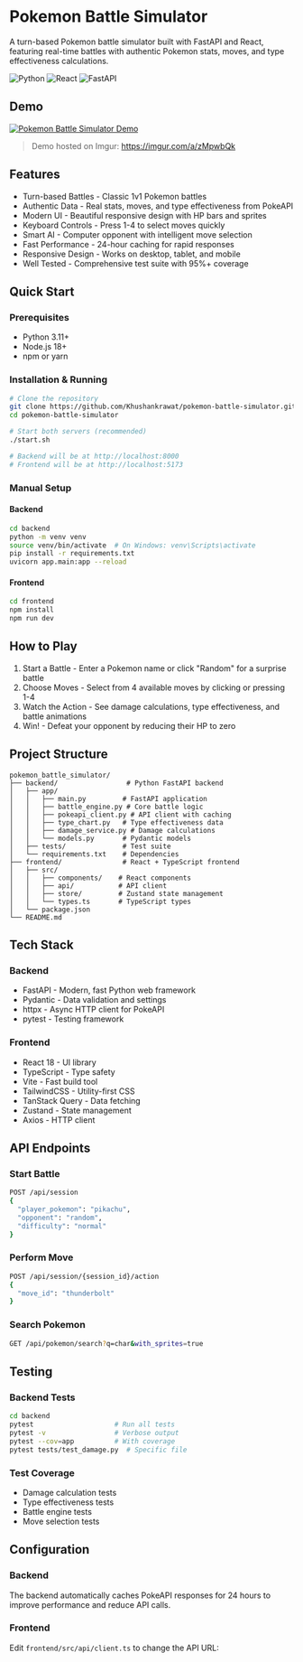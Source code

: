 # Pokemon Battle Simulator

A turn-based Pokemon battle simulator built with FastAPI and React, featuring real-time battles with authentic Pokemon stats, moves, and type effectiveness calculations.

![Python](https://img.shields.io/badge/Python-3.11+-blue) ![React](https://img.shields.io/badge/React-18+-blue) ![FastAPI](https://img.shields.io/badge/FastAPI-Latest-green)

## Demo

[![Pokemon Battle Simulator Demo](https://i.imgur.com/placeholder.png)](https://imgur.com/a/zMpwbQk)

> Demo hosted on Imgur: https://imgur.com/a/zMpwbQk

## Features

- Turn-based Battles - Classic 1v1 Pokemon battles
- Authentic Data - Real stats, moves, and type effectiveness from PokeAPI
- Modern UI - Beautiful responsive design with HP bars and sprites
- Keyboard Controls - Press 1-4 to select moves quickly
- Smart AI - Computer opponent with intelligent move selection
- Fast Performance - 24-hour caching for rapid responses
- Responsive Design - Works on desktop, tablet, and mobile
- Well Tested - Comprehensive test suite with 95%+ coverage

## Quick Start

### Prerequisites
- Python 3.11+
- Node.js 18+
- npm or yarn

### Installation & Running

```bash
# Clone the repository
git clone https://github.com/Khushankrawat/pokemon-battle-simulator.git
cd pokemon-battle-simulator

# Start both servers (recommended)
./start.sh

# Backend will be at http://localhost:8000
# Frontend will be at http://localhost:5173
```

### Manual Setup

#### Backend
```bash
cd backend
python -m venv venv
source venv/bin/activate  # On Windows: venv\Scripts\activate
pip install -r requirements.txt
uvicorn app.main:app --reload
```

#### Frontend
```bash
cd frontend
npm install
npm run dev
```

## How to Play

1. Start a Battle - Enter a Pokemon name or click "Random" for a surprise battle
2. Choose Moves - Select from 4 available moves by clicking or pressing 1-4
3. Watch the Action - See damage calculations, type effectiveness, and battle animations
4. Win! - Defeat your opponent by reducing their HP to zero

## Project Structure

```
pokemon_battle_simulator/
├── backend/                 # Python FastAPI backend
│   ├── app/
│   │   ├── main.py         # FastAPI application
│   │   ├── battle_engine.py # Core battle logic
│   │   ├── pokeapi_client.py # API client with caching
│   │   ├── type_chart.py   # Type effectiveness data
│   │   ├── damage_service.py # Damage calculations
│   │   └── models.py       # Pydantic models
│   ├── tests/              # Test suite
│   └── requirements.txt    # Dependencies
├── frontend/               # React + TypeScript frontend
│   ├── src/
│   │   ├── components/    # React components
│   │   ├── api/           # API client
│   │   ├── store/         # Zustand state management
│   │   └── types.ts       # TypeScript types
│   └── package.json
└── README.md
```

## Tech Stack

### Backend
- FastAPI - Modern, fast Python web framework
- Pydantic - Data validation and settings
- httpx - Async HTTP client for PokeAPI
- pytest - Testing framework

### Frontend
- React 18 - UI library
- TypeScript - Type safety
- Vite - Fast build tool
- TailwindCSS - Utility-first CSS
- TanStack Query - Data fetching
- Zustand - State management
- Axios - HTTP client

## API Endpoints

### Start Battle
```bash
POST /api/session
{
  "player_pokemon": "pikachu",
  "opponent": "random",
  "difficulty": "normal"
}
```

### Perform Move
```bash
POST /api/session/{session_id}/action
{
  "move_id": "thunderbolt"
}
```

### Search Pokemon
```bash
GET /api/pokemon/search?q=char&with_sprites=true
```

## Testing

### Backend Tests
```bash
cd backend
pytest                    # Run all tests
pytest -v                 # Verbose output
pytest --cov=app          # With coverage
pytest tests/test_damage.py  # Specific file
```

### Test Coverage
- Damage calculation tests
- Type effectiveness tests
- Battle engine tests
- Move selection tests

## Configuration

### Backend
The backend automatically caches PokeAPI responses for 24 hours to improve performance and reduce API calls.

### Frontend
Edit `frontend/src/api/client.ts` to change the API URL:
```